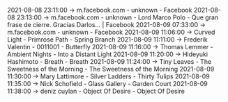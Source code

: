 2021-08-08 23:11:00 -> m.facebook.com - unknown - Facebook
2021-08-08 23:13:00 -> m.facebook.com - unknown - Lord Marco Polo - Que gran frase de cierre. Gracias Darlos... | Facebook
2021-08-09 07:33:00 -> m.facebook.com - unknown - Facebook
2021-08-09 11:06:00 -> Curved Light - Primrose Path - Spring Branch
2021-08-09 11:11:00 -> Frederik Valentin - 0011001 - Butterfly
2021-08-09 11:16:00 -> Thomas Lemmer - Ambient Nights - Into a Distant Light
2021-08-09 11:20:00 -> Hideyuki Hashimoto - Breath - Breath
2021-08-09 11:24:00 -> Tiny Leaves - The Sweetness of the Morning - The Sweetness of the Morning
2021-08-09 11:30:00 -> Mary Lattimore - Silver Ladders - Thirty Tulips
2021-08-09 11:35:00 -> Nick Schofield - Glass Gallery - Garden Court
2021-08-09 11:38:00 -> deniz cuylan - Object Of Desire - Object Of Desire
